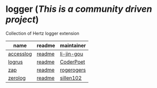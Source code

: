 # logger (*This is a community driven project*)

Collection of Hertz logger extension

| name                     | readme                          | maintainer                                  |
|--------------------------|---------------------------------|---------------------------------------------|
| [accesslog](./accesslog) | [readme](./accesslog/README.md) | [li-jin-gou](https://github.com/li-jin-gou) |
| [logrus](./logrus)       | [readme](./logrus/README.md)    | [CoderPoet](https://github.com/CoderPoet)   |
| [zap](./zap)             | [readme](./zap/README.md)       | [rogerogers](https://github.com/rogerogers) |
| [zerolog](./zerolog)     | [readme](./zerolog/README.md)   | [sillen102](https://github.com/sillen102)   |
